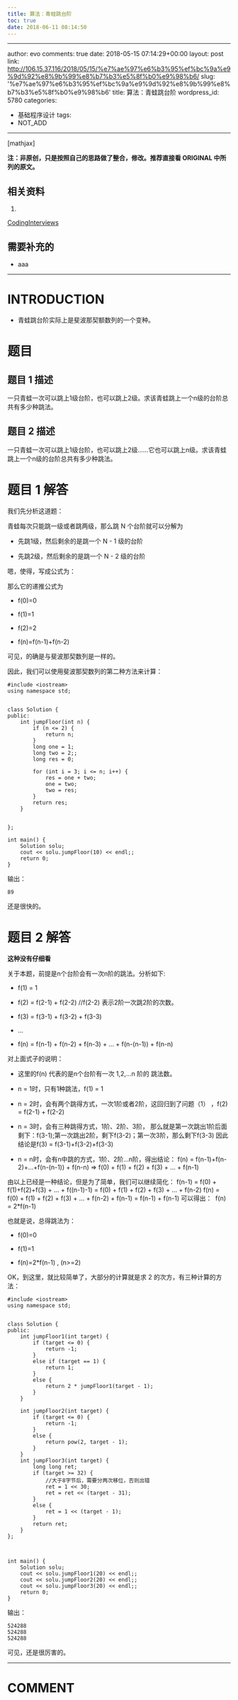 ```yaml
---
title: 算法：青蛙跳台阶
toc: true
date: 2018-06-11 08:14:50
---
```

---
author: evo
comments: true
date: 2018-05-15 07:14:29+00:00
layout: post
link: http://106.15.37.116/2018/05/15/%e7%ae%97%e6%b3%95%ef%bc%9a%e9%9d%92%e8%9b%99%e8%b7%b3%e5%8f%b0%e9%98%b6/
slug: '%e7%ae%97%e6%b3%95%ef%bc%9a%e9%9d%92%e8%9b%99%e8%b7%b3%e5%8f%b0%e9%98%b6'
title: 算法：青蛙跳台阶
wordpress_id: 5780
categories:
- 基础程序设计
tags:
- NOT_ADD
---

<!-- more -->

[mathjax]

**注：非原创，只是按照自己的思路做了整合，修改。推荐直接看 ORIGINAL 中所列的原文。**


## 相关资料





 	
  1. 


[CodingInterviews](https://github.com/gatieme/CodingInterviews)







## 需要补充的





 	
  * aaa





* * *





# INTRODUCTION





 	
  * 青蛙跳台阶实际上是斐波那契额数列的一个变种。





# 题目




## 题目 1 描述


一只青蛙一次可以跳上1级台阶，也可以跳上2级。求该青蛙跳上一个n级的台阶总共有多少种跳法。


## 题目 2 描述


一只青蛙一次可以跳上1级台阶，也可以跳上2级……它也可以跳上n级。求该青蛙跳上一个n级的台阶总共有多少种跳法。


# [](https://github.com/gatieme/CodingInterviews/tree/master/009-%E6%96%90%E6%B3%A2%E9%82%A3%E5%A5%91%E6%95%B0%E5%88%97#%E5%88%86%E6%9E%90)题目 1 解答


我们先分析这道题：

青蛙每次只能跳一级或者跳两级，那么跳 N 个台阶就可以分解为



 	
  * 先跳1级，然后剩余的是跳一个 N - 1 级的台阶

 	
  * 先跳2级，然后剩余的是跳一个 N - 2 级的台阶


嗯，使得，写成公式为：

那么它的递推公式为

 	
  * f(0)=0

 	
  * f(1)=1

 	
  * f(2)=2

 	
  * f(n)=f(n-1)+f(n-2)


可见，的确是与斐波那契数列是一样的。

因此，我们可以使用斐波那契数列的第二种方法来计算：

    
    #include <iostream>
    using namespace std;
    
    
    class Solution {
    public:
    	int jumpFloor(int n) {
    		if (n <= 2) {
    			return n;
    		}
    		long one = 1;
    		long two = 2;;
    		long res = 0;
    
    		for (int i = 3; i <= n; i++) {
    			res = one + two;
    			one = two;
    			two = res;
    		}
    		return res;
    	}
    
    
    };
    
    int main() {
    	Solution solu;
    	cout << solu.jumpFloor(10) << endl;;
    	return 0;
    }


输出：

    
    89


还是很快的。


# 题目 2 解答


**这种没有仔细看**

关于本题，前提是n个台阶会有一次n阶的跳法。分析如下:



 	
  * f(1) = 1

 	
  * f(2) = f(2-1) + f(2-2) //f(2-2) 表示2阶一次跳2阶的次数。

 	
  * f(3) = f(3-1) + f(3-2) + f(3-3)

 	
  * ...

 	
  * f(n) = f(n-1) + f(n-2) + f(n-3) + ... + f(n-(n-1)) + f(n-n)


对上面式子的说明：

 	
  * 这里的f(n) 代表的是n个台阶有一次 1,2,...n 阶的 跳法数。

 	
  * n = 1时，只有1种跳法，f(1) = 1

 	
  * n = 2时，会有两个跳得方式，一次1阶或者2阶，这回归到了问题（1） ，f(2) = f(2-1) + f(2-2)

 	
  * n = 3时，会有三种跳得方式，1阶、2阶、3阶， 那么就是第一次跳出1阶后面剩下：f(3-1);第一次跳出2阶，剩下f(3-2)；第一次3阶，那么剩下f(3-3) 因此结论是f(3) = f(3-1)+f(3-2)+f(3-3)

 	
  * n = n时，会有n中跳的方式，1阶、2阶...n阶，得出结论： f(n) = f(n-1)+f(n-2)+...+f(n-(n-1)) + f(n-n) => f(0) + f(1) + f(2) + f(3) + ... + f(n-1)


由以上已经是一种结论，但是为了简单，我们可以继续简化： f(n-1) = f(0) + f(1)+f(2)+f(3) + ... + f((n-1)-1) = f(0) + f(1) + f(2) + f(3) + ... + f(n-2) f(n) = f(0) + f(1) + f(2) + f(3) + ... + f(n-2) + f(n-1) = f(n-1) + f(n-1) 可以得出：  f(n) = 2*f(n-1)

也就是说，总得跳法为：

 	
  * f(0)=0

 	
  * f(1)=1

 	
  * f(n)=2*f(n-1) , (n>=2)


OK，到这里，就比较简单了，大部分的计算就是求 2 的次方，有三种计算的方法：

    
    #include <iostream>
    using namespace std;
    
    
    class Solution {
    public:
    	int jumpFloor1(int target) {
    		if (target <= 0) {
    			return -1;
    		}
    		else if (target == 1) {
    			return 1;
    		}
    		else {
    			return 2 * jumpFloor1(target - 1);
    		}
    	}
    
    	int jumpFloor2(int target) {
    		if (target <= 0) {
    			return -1;
    		}
    		else {
    			return pow(2, target - 1);
    		}
    	}
    	int jumpFloor3(int target) {
    		long long ret;
    		if (target >= 32) {
    			//大于8字节后，需要分两次移位，否则出错
    			ret = 1 << 30;
    			ret = ret << (target - 31);
    		}
    		else {
    			ret = 1 << (target - 1);
    		}
    		return ret;
    	}
    };
    
    
    
    int main() {
    	Solution solu;
    	cout << solu.jumpFloor1(20) << endl;;
    	cout << solu.jumpFloor2(20) << endl;;
    	cout << solu.jumpFloor3(20) << endl;;
    	return 0;
    }


输出：

    
    524288
    524288
    524288


可见，还是很厉害的。







* * *





# COMMENT



